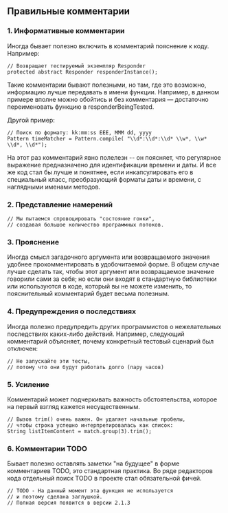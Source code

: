 ## Правильные комментарии

### 1. Информативные комментарии

Иногда бывает полезно включить в комментарий пояснение к коду. Например:

```
// Возвращает тестируемый экземпляр Responder
protected abstract Responder responderInstance(); 
```

Такие комментарии бывают полезными, но там, где это возможно, информацию лучше передавать в имени функции. Например, в данном примере вполне можно обойтись и без комментария — достаточно переименовать функцию в responderBeingTested.

Другой пример:

```
// Поиск по формату: kk:mm:ss EEE, MMM dd, yyyy 
Pattern timeMatcher = Pattern.compile( "\\d*:\\d*:\\d* \\w*, \\w* \\d*, \\d*");
```

На этот раз комментарий явно полелезн -- он поясняет, что регулярное выражение предназначено для идентификации времени и даты.
И все же код стал бы лучше и понятнее, если инкапсулировать его в специальный класс, преобразующий форматы даты и времени, с наглядными именами методов.

### 2. Представление намерений

```
// Мы пытаемся спровоцировать "состояние гонки", 
// создавая большое количество программных потоков.
```

### 3. Прояснение

Иногда смысл загадочного аргумента или возвращаемого значения удобнее прокомментировать в удобочитаемой форме. В общем случае лучше сделать так, чтобы этот аргумент или возвращаемое значение говорили сами за себя; но если они входят в стандартную библиотеки или используются в коде, который вы не можете изменить, то пояснительный комментарий будет весьма полезным.

### 4. Предупреждения о последствиях

Иногда полезно предупредить других программистов о нежелательных последствиях каких-либо действий. Например, следующий комментарий объясняет, почему конкретный тестовый сценарий был отключен:

```
// Не запускайте эти тесты, 
// потому что они будут работать долго (пару часов)
```

### 5. Усиление

Комментарий может подчеркивать важность обстоятельства, которое на первый взгляд кажется несущественным.

```
// Вызов trim() очень важен. Он удаляет начальные пробелы, 
// чтобы строка успешно интерпретировалась как список:
String listItemContent = match.group(3).trim(); 
```

### 6. Комментарии TODO

Бывает полезно оставлять заметки "на будущее" в форме комментариев TODO, это стандартная практика. Во ряде редакторов кода отдельный поиск TODO в проекте стал обязательной фичей.

```
// TODO - На данный момент эта функция не используется 
// и поэтому сделана заглушкой. 
// Полная версия появится в версии 2.1.3
```
